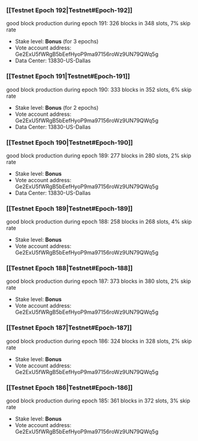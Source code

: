 ### [[Testnet Epoch 192|Testnet#Epoch-192]]
good block production during epoch 191: 326 blocks in 348 slots, 7% skip rate
* Stake level: **Bonus** (for 3 epochs)
* Vote account address: Ge2ExU5fWRgB5bEefHyoP9ma97156roWz9UN79QWq5g
* Data Center: 13830-US-Dallas
### [[Testnet Epoch 191|Testnet#Epoch-191]]
good block production during epoch 190: 333 blocks in 352 slots, 6% skip rate
* Stake level: **Bonus** (for 2 epochs)
* Vote account address: Ge2ExU5fWRgB5bEefHyoP9ma97156roWz9UN79QWq5g
* Data Center: 13830-US-Dallas
### [[Testnet Epoch 190|Testnet#Epoch-190]]
good block production during epoch 189: 277 blocks in 280 slots, 2% skip rate
* Stake level: **Bonus**
* Vote account address: Ge2ExU5fWRgB5bEefHyoP9ma97156roWz9UN79QWq5g
* Data Center: 13830-US-Dallas
### [[Testnet Epoch 189|Testnet#Epoch-189]]
good block production during epoch 188: 258 blocks in 268 slots, 4% skip rate
* Stake level: **Bonus**
* Vote account address: Ge2ExU5fWRgB5bEefHyoP9ma97156roWz9UN79QWq5g
### [[Testnet Epoch 188|Testnet#Epoch-188]]
good block production during epoch 187: 373 blocks in 380 slots, 2% skip rate
* Stake level: **Bonus**
* Vote account address: Ge2ExU5fWRgB5bEefHyoP9ma97156roWz9UN79QWq5g
### [[Testnet Epoch 187|Testnet#Epoch-187]]
good block production during epoch 186: 324 blocks in 328 slots, 2% skip rate
* Stake level: **Bonus**
* Vote account address: Ge2ExU5fWRgB5bEefHyoP9ma97156roWz9UN79QWq5g
### [[Testnet Epoch 186|Testnet#Epoch-186]]
good block production during epoch 185: 361 blocks in 372 slots, 3% skip rate
* Stake level: **Bonus**
* Vote account address: Ge2ExU5fWRgB5bEefHyoP9ma97156roWz9UN79QWq5g